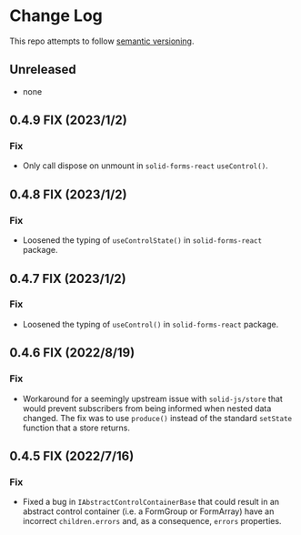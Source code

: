 # Change Log

This repo attempts to follow [semantic versioning](https://semver.org/).

## Unreleased

- none

## 0.4.9 FIX (2023/1/2)

### Fix

- Only call dispose on unmount in `solid-forms-react` `useControl()`.

## 0.4.8 FIX (2023/1/2)

### Fix

- Loosened the typing of `useControlState()` in `solid-forms-react` package.

## 0.4.7 FIX (2023/1/2)

### Fix

- Loosened the typing of `useControl()` in `solid-forms-react` package.

## 0.4.6 FIX (2022/8/19)

### Fix

- Workaround for a seemingly upstream issue with `solid-js/store` that would prevent subscribers from being informed when nested data changed. The fix was to use `produce()` instead of the standard `setState` function that a store returns.

## 0.4.5 FIX (2022/7/16)

### Fix

- Fixed a bug in `IAbstractControlContainerBase` that could result in an abstract control container (i.e. a FormGroup or FormArray) have an incorrect `children.errors` and, as a consequence, `errors` properties.
